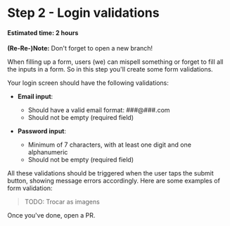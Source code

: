 # Step 2 - Login validations
#### Estimated time: 2 hours

**(Re-Re-)Note:** Don't forget to open a new branch!

When filling up a form, users (we) can mispell something or forget to fill all the inputs in a form. So in this step you'll create some form validations.

Your login screen should have the following validations:

- **Email input**:
  - Should have a valid email format: ###@###.com
  - Should not be empty (required field)

- **Password input**:
  - Minimum of 7 characters, with at least one digit and one alphanumeric
  - Should not be empty (required field)

All these validations should be triggered when the user taps the submit button, showing message errors accordingly. Here are some examples of form validation:

> TODO: Trocar as imagens

Once you've done, open a PR.
